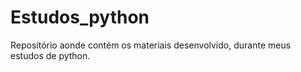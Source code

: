 # Estudos_python
 Repositório aonde contém os materiais desenvolvido, durante meus estudos de python.
